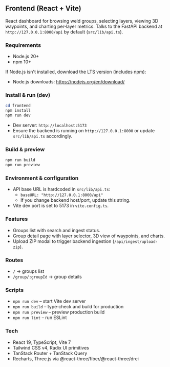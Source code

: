 ## Frontend (React + Vite)

React dashboard for browsing weld groups, selecting layers, viewing 3D waypoints, and charting per‑layer metrics. Talks to the FastAPI backend at `http://127.0.0.1:8000/api` by default (`src/lib/api.ts`).

### Requirements
- Node.js 20+
- npm 10+

If Node.js isn't installed, download the LTS version (includes npm):

- Node.js downloads: https://nodejs.org/en/download/

### Install & run (dev)
```powershell
cd frontend
npm install
npm run dev
```

- Dev server: `http://localhost:5173`
- Ensure the backend is running on `http://127.0.0.1:8000` or update `src/lib/api.ts` accordingly.

### Build & preview
```powershell
npm run build
npm run preview
```

### Environment & configuration
- API base URL is hardcoded in `src/lib/api.ts`:
  - `baseURL: "http://127.0.0.1:8000/api"`
  - If you change backend host/port, update this string.
- Vite dev port is set to 5173 in `vite.config.ts`.

### Features
- Groups list with search and ingest status.
- Group detail page with layer selector, 3D view of waypoints, and charts.
- Upload ZIP modal to trigger backend ingestion (`/api/ingest/upload-zip`).

### Routes
- `/` → groups list
- `/group/:groupId` → group details

### Scripts
- `npm run dev` – start Vite dev server
- `npm run build` – type‑check and build for production
- `npm run preview` – preview production build
- `npm run lint` – run ESLint

### Tech
- React 19, TypeScript, Vite 7
- Tailwind CSS v4, Radix UI primitives
- TanStack Router + TanStack Query
- Recharts, Three.js via @react-three/fiber/@react-three/drei

